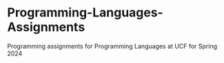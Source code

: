 # Programming-Languages-Assignments

Programming assignments for Programming Languages at UCF for Spring 2024
